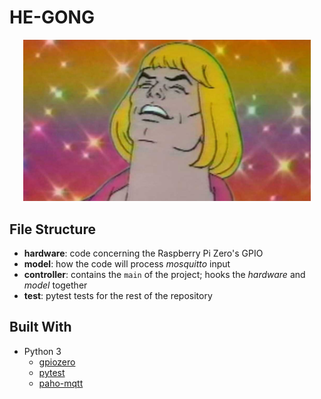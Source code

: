 HE-GONG
=======

<p align="center">
  <img width="460" src="sings.jpg">
</p>

## File Structure
- __hardware__: code concerning the Raspberry Pi Zero's GPIO
- __model__: how the code will process *mosquitto* input
- __controller__: contains the `main` of the project; hooks the *hardware* and *model* together
- __test__: pytest tests for the rest of the repository

## Built With
- Python 3
    - [gpiozero](https://gpiozero.readthedocs.io/en/stable/)
    - [pytest](https://docs.pytest.org/en/stable/)
    - [paho-mqtt](https://pypi.org/project/paho-mqtt/)
